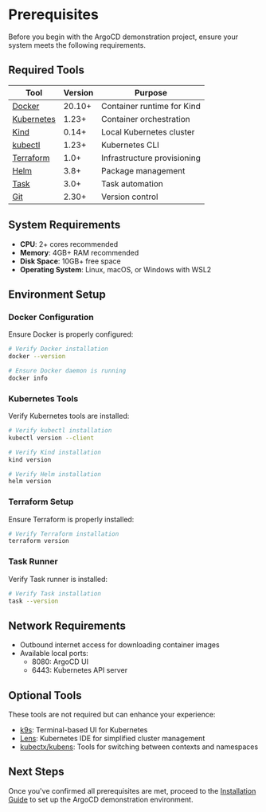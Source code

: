 # Prerequisites

Before you begin with the ArgoCD demonstration project, ensure your system meets the following requirements.

## Required Tools

| Tool | Version | Purpose |
|------|---------|---------|
| [Docker](https://www.docker.com/) | 20.10+ | Container runtime for Kind |
| [Kubernetes](https://kubernetes.io/) | 1.23+ | Container orchestration |
| [Kind](https://kind.sigs.k8s.io/) | 0.14+ | Local Kubernetes cluster |
| [kubectl](https://kubernetes.io/docs/tasks/tools/) | 1.23+ | Kubernetes CLI |
| [Terraform](https://www.terraform.io/) | 1.0+ | Infrastructure provisioning |
| [Helm](https://helm.sh/) | 3.8+ | Package management |
| [Task](https://taskfile.dev/) | 3.0+ | Task automation |
| [Git](https://git-scm.com/) | 2.30+ | Version control |

## System Requirements

- **CPU**: 2+ cores recommended
- **Memory**: 4GB+ RAM recommended
- **Disk Space**: 10GB+ free space
- **Operating System**: Linux, macOS, or Windows with WSL2

## Environment Setup

### Docker Configuration

Ensure Docker is properly configured:

```bash
# Verify Docker installation
docker --version

# Ensure Docker daemon is running
docker info
```

### Kubernetes Tools

Verify Kubernetes tools are installed:

```bash
# Verify kubectl installation
kubectl version --client

# Verify Kind installation
kind version

# Verify Helm installation
helm version
```

### Terraform Setup

Ensure Terraform is properly installed:

```bash
# Verify Terraform installation
terraform version
```

### Task Runner

Verify Task runner is installed:

```bash
# Verify Task installation
task --version
```

## Network Requirements

- Outbound internet access for downloading container images
- Available local ports:
  - 8080: ArgoCD UI
  - 6443: Kubernetes API server

## Optional Tools

These tools are not required but can enhance your experience:

- [k9s](https://k9scli.io/): Terminal-based UI for Kubernetes
- [Lens](https://k8slens.dev/): Kubernetes IDE for simplified cluster management
- [kubectx/kubens](https://github.com/ahmetb/kubectx): Tools for switching between contexts and namespaces

## Next Steps

Once you've confirmed all prerequisites are met, proceed to the [Installation Guide](installation.md) to set up the ArgoCD demonstration environment.
